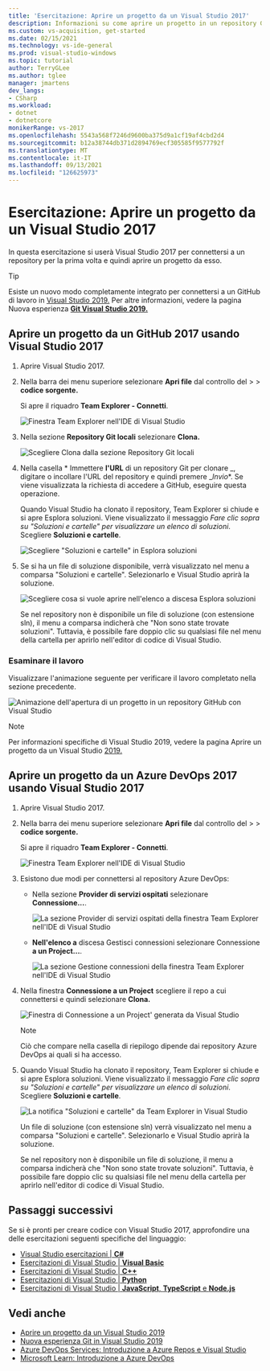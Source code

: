 ```yaml
---
title: 'Esercitazione: Aprire un progetto da un Visual Studio 2017'
description: Informazioni su come aprire un progetto in un repository Git o Azure DevOps usando Visual Studio 2017.
ms.custom: vs-acquisition, get-started
ms.date: 02/15/2021
ms.technology: vs-ide-general
ms.prod: visual-studio-windows
ms.topic: tutorial
author: TerryGLee
ms.author: tglee
manager: jmartens
dev_langs:
- CSharp
ms.workload:
- dotnet
- dotnetcore
monikerRange: vs-2017
ms.openlocfilehash: 5543a568f7246d9600ba375d9a1cf19af4cbd2d4
ms.sourcegitcommit: b12a38744db371d2894769ecf305585f9577792f
ms.translationtype: MT
ms.contentlocale: it-IT
ms.lasthandoff: 09/13/2021
ms.locfileid: "126625973"
---
```

# <a name="tutorial-open-a-project-from-a-repo-in-visual-studio-2017"></a>Esercitazione: Aprire un progetto da un Visual Studio 2017

In questa esercitazione si userà Visual Studio 2017 per connettersi a un repository per la prima volta e quindi aprire un progetto da esso.

> [!TIP]
> Esiste un nuovo modo completamente integrato per connettersi a un GitHub di lavoro in [Visual Studio 2019.](https://visualstudio.microsoft.com/downloads) Per altre informazioni, vedere la pagina Nuova esperienza [**Git Visual Studio 2019.**](../ide/git-with-visual-studio.md?view=vs-2019&preserve-view=true)

## <a name="open-a-project-from-a-github-repo-by-using-visual-studio-2017"></a>Aprire un progetto da un GitHub 2017 usando Visual Studio 2017

1. Aprire Visual Studio 2017.

1. Nella barra dei menu superiore selezionare **Apri file** dal controllo del  >    >  **codice sorgente.**

   Si apre il riquadro **Team Explorer - Connetti**.

    ![Finestra Team Explorer nell'IDE di Visual Studio](./media/open-proj-repo-team-explorer.png)

1. Nella sezione **Repository Git locali** selezionare **Clona.**

    ![Scegliere Clona dalla sezione Repository Git locali](./media/open-proj-repo-local-git-repo-clone.png)

1. Nella casella * Immettere **l'URL** di un repository Git per clonare _, digitare o incollare l'URL del repository e quindi premere _*Invio**. Se viene visualizzata la richiesta di accedere a GitHub, eseguire questa operazione.

   Quando Visual Studio ha clonato il repository, Team Explorer si chiude e si apre Esplora soluzioni. Viene visualizzato il messaggio *Fare clic sopra su "Soluzioni e cartelle" per visualizzare un elenco di soluzioni*. Scegliere **Soluzioni e cartelle**.

   ![Scegliere "Soluzioni e cartelle" in Esplora soluzioni](./media/open-proj-repo-github-solutions-folders.png)

1. Se si ha un file di soluzione disponibile, verrà visualizzato nel menu a comparsa "Soluzioni e cartelle". Selezionarlo e Visual Studio aprirà la soluzione.

   ![Scegliere cosa si vuole aprire nell'elenco a discesa Esplora soluzioni](./media/open-proj-repo-github-solutions-folders-picker.png)

   Se nel repository non è disponibile un file di soluzione (con estensione sln), il menu a comparsa indicherà che "Non sono state trovate soluzioni". Tuttavia, è possibile fare doppio clic su qualsiasi file nel menu della cartella per aprirlo nell'editor di codice di Visual Studio.

### <a name="review-your-work"></a>Esaminare il lavoro

Visualizzare l'animazione seguente per verificare il lavoro completato nella sezione precedente.

   ![Animazione dell'apertura di un progetto in un repository GitHub con Visual Studio](./media/open-project-from-github.gif)

> [!NOTE]
> Per informazioni specifiche di Visual Studio 2019, vedere la pagina Aprire un progetto da un Visual Studio [2019.](tutorial-open-project-from-repo-visual-studio-2019.md)

## <a name="open-a-project-from-an-azure-devops-repo-by-using-visual-studio-2017"></a>Aprire un progetto da un Azure DevOps 2017 usando Visual Studio 2017

1. Aprire Visual Studio 2017.

1. Nella barra dei menu superiore selezionare **Apri file** dal controllo del  >    >  **codice sorgente.**

   Si apre il riquadro **Team Explorer - Connetti**.

    ![Finestra Team Explorer nell'IDE di Visual Studio](./media/open-proj-repo-team-explorer.png)

1. Esistono due modi per connettersi al repository Azure DevOps:

      - Nella sezione **Provider di servizi ospitati** selezionare **Connessione...**.

        ![La sezione Provider di servizi ospitati della finestra Team Explorer nell'IDE di Visual Studio](./media/open-proj-repo-azure-devops.png)

      - **Nell'elenco a** discesa Gestisci connessioni selezionare Connessione **a un Project...**.

        ![La sezione Gestione connessioni della finestra Team Explorer nell'IDE di Visual Studio](./media/open-proj-repo-azuredevops-manage-connections.png)

1. Nella finestra **Connessione a un Project** scegliere il repo a cui connettersi e quindi selezionare **Clona.**

      ![Finestra di Connessione a un Project' generata da Visual Studio](./media/open-proj-azure-devops-connect-cloud-clone.png)

    > [!NOTE]
    > Ciò che compare nella casella di riepilogo dipende dai repository Azure DevOps ai quali si ha accesso.

1. Quando Visual Studio ha clonato il repository, Team Explorer si chiude e si apre Esplora soluzioni. Viene visualizzato il messaggio *Fare clic sopra su "Soluzioni e cartelle" per visualizzare un elenco di soluzioni*. Scegliere **Soluzioni e cartelle**.

      ![La notifica "Soluzioni e cartelle" da Team Explorer in Visual Studio](./media/open-proj-repo-solutions-folders.png)

   Un file di soluzione (con estensione sln) verrà visualizzato nel menu a comparsa "Soluzioni e cartelle". Selezionarlo e Visual Studio aprirà la soluzione.

   Se nel repository non è disponibile un file di soluzione, il menu a comparsa indicherà che "Non sono state trovate soluzioni". Tuttavia, è possibile fare doppio clic su qualsiasi file nel menu della cartella per aprirlo nell'editor di codice di Visual Studio.

## <a name="next-steps"></a>Passaggi successivi

Se si è pronti per creare codice con Visual Studio 2017, approfondire una delle esercitazioni seguenti specifiche del linguaggio:

- [Visual Studio esercitazioni | **C#**](./csharp/index.yml)
- [Esercitazioni di Visual Studio | **Visual Basic**](./visual-basic/index.yml)
- [Esercitazioni di Visual Studio | **C++**](/cpp/get-started/tutorial-console-cpp)
- [Esercitazioni di Visual Studio | **Python**](../python/index.yml)
- [Esercitazioni di Visual Studio | **JavaScript**, **TypeScript** e **Node.js**](../javascript/index.yml)

## <a name="see-also"></a>Vedi anche

- [Aprire un progetto da un Visual Studio 2019](tutorial-open-project-from-repo-visual-studio-2019.md)
- [Nuova esperienza Git in Visual Studio 2019](../ide/git-with-visual-studio.md)
- [Azure DevOps Services: Introduzione a Azure Repos e Visual Studio](/azure/devops/repos/git/gitquickstart/)
- [Microsoft Learn: Introduzione a Azure DevOps](/learn/modules/get-started-with-devops/)
